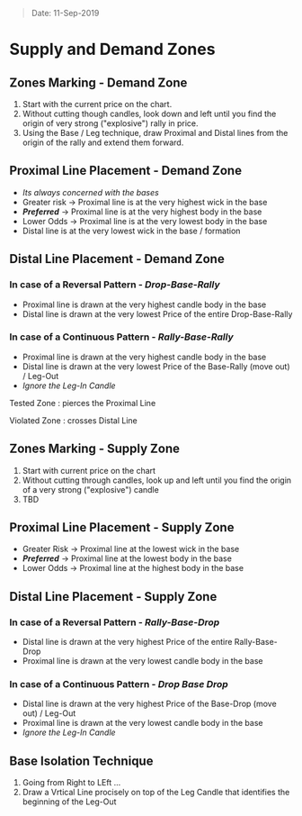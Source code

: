 > Date: 11-Sep-2019
# Supply and Demand Zones

## Zones Marking - Demand Zone
1. Start with the current price on the chart.
2. Without cutting though candles, look down and left until you find the origin of very strong ("explosive") rally in price.
3. Using the Base / Leg technique, draw Proximal and Distal lines from the origin of the rally and extend them forward.

## Proximal Line Placement - Demand Zone
- *Its always concerned with the bases*
- Greater risk -> Proximal line is at the very highest wick in the base
- ***Preferred*** -> Proximal line is at the very highest body in the base
- Lower Odds -> Proximal line is at the very lowest body in the base
- Distal line is at the very lowest wick in the base / formation

## Distal Line Placement - Demand Zone

### In case of a Reversal Pattern - *Drop-Base-Rally*
- Proximal line is drawn at the very highest candle body in the base
- Distal line is drawn at the very lowest Price of the entire Drop-Base-Rally

### In case of a Continuous Pattern - *Rally-Base-Rally*
- Proximal line is drawn at the very highest candle body in the base
- Distal line is drawn at the very lowest Price of the Base-Rally (move out) / Leg-Out
- *Ignore the Leg-In Candle*

Tested Zone
: pierces the Proximal Line

Violated Zone
: crosses Distal Line

## Zones Marking - Supply Zone
1. Start with current price on the chart
2. Without cutting through candles, look up and left until you find the origin of a very strong ("explosive") candle
3. TBD

## Proximal Line Placement - Supply Zone
- Greater Risk -> Proximal line at the lowest wick in the base
- ***Preferred*** -> Proximal line at the lowest body in the base
- Lower Odds -> Proximal line at the highest body in the base

## Distal Line Placement - Supply Zone

### In case of a Reversal Pattern - *Rally-Base-Drop*
- Distal line is drawn at the very highest Price of the entire Rally-Base-Drop
- Proximal line is drawn at the very lowest candle body in the base

### In case of a Continuous Pattern - *Drop Base Drop*
- Distal line is drawn at the very highest Price of the Base-Drop (move out) / Leg-Out
- Proximal line is drawn at the very lowest candle body in the base
- *Ignore the Leg-In Candle*

## Base Isolation Technique
1. Going from Right to LEft ...
2. Draw a Vrtical Line procisely on top of the Leg Candle that identifies the beginning of the Leg-Out

<!--stackedit_data:
eyJoaXN0b3J5IjpbMjEwNTU3MDExNywtMjQyNDY0NzIwLDE4MT
k0NjI5NjNdfQ==
-->